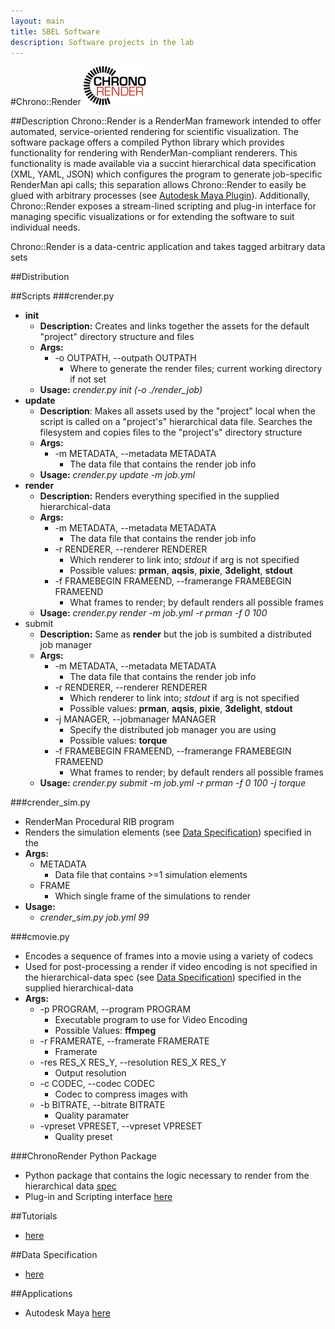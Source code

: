 ```yaml
--- 
layout: main 
title: SBEL Software 
description: Software projects in the lab
---
```


#Chrono::Render
![CRLogo](images/ChronoRenderLogo_100px.png)

##Description
Chrono::Render is a RenderMan framework intended to offer automated, service-oriented rendering for scientific visualization.  The software package offers a compiled Python library which provides functionality for rendering with RenderMan-compliant renderers.  This functionality is made available via a succint hierarchical data specification (XML, YAML, JSON)  which configures the program to generate job-specific RenderMan api calls; this separation allows Chrono::Render to easily be glued with arbitrary processes (see [Autodesk Maya Plugin](maya/index.html)).  Additionally, Chrono::Render exposes a stream-lined scripting and plug-in interface for managing specific visualizations or for extending the software to suit individual needs.

Chrono::Render is a data-centric application and takes tagged arbitrary data sets

##Distribution

##Scripts
###crender.py
* **init**
    + **Description:** Creates and links together the assets for the default "project" directory structure and files 
    + **Args:**
        + -o OUTPATH, --outpath OUTPATH
            + Where to generate the render files; current working directory if not set
    + **Usage:** *crender.py init (-o ./render_job)*
* **update**
    + **Description**: Makes all assets used by the "project" local when the script is called on a "project's" hierarchical data file.  Searches the filesystem and copies files to the "project's" directory structure
    + **Args:**
        + -m METADATA, --metadata METADATA
            + The data file that contains the render job info
    + **Usage:** *crender.py update -m job.yml*
* **render**
    + **Description:** Renders everything specified in the supplied hierarchical-data
    + **Args:**
        + -m METADATA, --metadata METADATA 
            + The data file that contains the render job info
        + -r RENDERER, --renderer RENDERER
            + Which renderer to link into; *stdout* if arg is not specified
            + Possible values: **prman**, **aqsis**, **pixie**, **3delight**, **stdout** 
        + -f FRAMEBEGIN FRAMEEND, --framerange FRAMEBEGIN FRAMEEND
            + What frames to render; by default renders all possible frames
    + **Usage:** *crender.py render -m job.yml -r prman -f 0 100*
* submit
    + **Description:** Same as **render** but the job is sumbited a distributed job manager 
    + **Args:**
        + -m METADATA, --metadata METADATA 
            + The data file that contains the render job info
        + -r RENDERER, --renderer RENDERER
            + Which renderer to link into; *stdout* if arg is not specified
            + Possible values: **prman**, **aqsis**, **pixie**, **3delight**, **stdout** 
        + -j MANAGER, --jobmanager MANAGER
            + Specify the distributed job manager you are using
            + Possible values: **torque**
        + -f FRAMEBEGIN FRAMEEND, --framerange FRAMEBEGIN FRAMEEND
            + What frames to render; by default renders all possible frames
    + **Usage:** *crender.py submit -m job.yml -r prman -f 0 100 -j torque*

###crender_sim.py
* RenderMan Procedural RIB program
* Renders the simulation elements (see [Data Specification](../spec/index.html)) specified in the
* **Args:**
    * METADATA
        + Data file that contains >=1 simulation elements 
    * FRAME
        + Which single frame of the simulations to render
* **Usage:**
    * *crender_sim.py job.yml 99* 

###cmovie.py
* Encodes a sequence of frames into a movie using a variety of codecs  
* Used for post-processing a render if video encoding is not specified in the hierarchical-data spec (see [Data Specification](../spec/index.html)) specified in the supplied hierarchical-data
* **Args:**
    + -p PROGRAM, --program PROGRAM
        + Executable program to use for Video Encoding
        + Possible Values: **ffmpeg**
    + -r FRAMERATE, --framerate FRAMERATE
        + Framerate
    + -res RES_X RES_Y, --resolution RES_X RES_Y
        + Output resolution
    + -c CODEC, --codec CODEC
        + Codec to compress images with
    + -b BITRATE, --bitrate BITRATE
        + Quality paramater
    + -vpreset VPRESET, --vpreset VPRESET
        + Quality preset  

###ChronoRender Python Package
* Python package that contains the logic necessary to render from the hierarchical data [spec](../spec/index.html)
* Plug-in and Scripting interface [here](../examples/index.html)

##Tutorials
* [here](tutorials/index.html)

##Data Specification
* [here](spec/index.html)

##Applications
* Autodesk Maya [here](maya/index.html)

